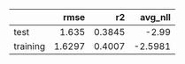 |          |   rmse |     r2 |   avg_nll |
|:---------|-------:|-------:|----------:|
| test     | 1.635  | 0.3845 |   -2.99   |
| training | 1.6297 | 0.4007 |   -2.5981 |